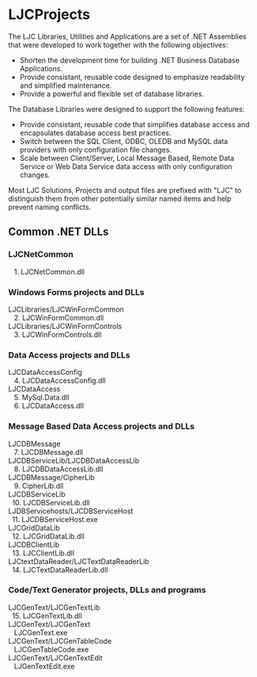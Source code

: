 # LJCProjects
The LJC Libraries, Utilities and Applications are a set of .NET Assemblies that were developed to work together with the following objectives:
  * Shorten the development time for building .NET Business Database Applications.
  * Provide consistant, reusable code designed to emphasize readability and simplified maintenance.
  * Provide a powerful and flexible set of database libraries.

The Database Libraries were designed to support the following features:
  * Provide consistant, reusable code that simplifies database access and encapsulates database access best practices.
  * Switch between the SQL Client, ODBC, OLEDB and MySQL data providers with only configuration file changes.
  * Scale between Client/Server, Local Message Based, Remote Data Service or Web Data Service data access with only configuration changes.

Most LJC Solutions, Projects and output files are prefixed with "LJC" to distinguish them from other potentially similar named items and help prevent naming conflicts.

## Common .NET DLLs  

### LJCNetCommon  
&nbsp;&nbsp; 1. LJCNetCommon.dll

### Windows Forms projects and DLLs  
LJCLibraries/LJCWinFormCommon  
&nbsp;&nbsp; 2. LJCWinFormCommon.dll  
LJCLibraries/LJCWinFormControls  
&nbsp;&nbsp; 3. LJCWinFormControls.dll  

### Data Access projects and DLLs  
LJCDataAccessConfig  
&nbsp;&nbsp; 4. LJCDataAccessConfig.dll  
LJCDataAccess  
&nbsp;&nbsp; 5. MySql.Data.dll  
&nbsp;&nbsp; 6. LJCDataAccess.dll  

### Message Based Data Access projects and DLLs  
LJCDBMessage  
&nbsp;&nbsp; 7. LJCDBMessage.dll  
LJCDBServiceLib/LJCDBDataAccessLib  
&nbsp;&nbsp; 8. LJCDBDataAccessLib.dll  
LJCDBMessage/CipherLib  
&nbsp;&nbsp; 9. CipherLib.dll  
LJCDBServiceLib  
&nbsp;&nbsp;10. LJCDBServiceLib.dll  
LJDBServicehosts/LJCDBServiceHost  
&nbsp;&nbsp;11. LJCDBServiceHost.exe  
LJCGridDataLib  
&nbsp;&nbsp;12. LJCGridDataLib.dll  
LJCDBClientLib  
&nbsp;&nbsp;13. LJCClientLib.dll  
LJCtextDataReader/LJCTextDataReaderLib  
&nbsp;&nbsp;14. LJCTextDataReaderLib.dll  

### Code/Text Generator projects, DLLs and programs  
LJCGenText/LJCGenTextLib  
&nbsp;&nbsp;15. LJCGenTextLib.dll  
LJCGenText/LJCGenText  
&nbsp;&nbsp; LJCGenText.exe  
LJCGenText/LJCGenTableCode  
&nbsp;&nbsp; LJCGenTableCode.exe  
LJCGenText/LJCGenTextEdit  
&nbsp;&nbsp; LJGenTextEdit.exe  
